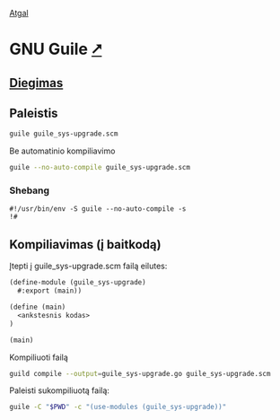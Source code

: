 [Atgal](./readme.md)

# GNU Guile [&#x2B67;](https://www.gnu.org/software/guile/)

## [Diegimas](../install/guile_readme.md)

## Paleistis

```bash
guile guile_sys-upgrade.scm
```

Be automatinio kompiliavimo

```bash
guile --no-auto-compile guile_sys-upgrade.scm
```

### Shebang

```shebang
#!/usr/bin/env -S guile --no-auto-compile -s 
!#
```

## Kompiliavimas (į baitkodą)

Įtepti į guile_sys-upgrade.scm failą eilutes:

```scheme
(define-module (guile_sys-upgrade)
  #:export (main))

(define (main)
  <ankstesnis kodas>
)

(main)
```

Kompiliuoti failą

```bash
guild compile --output=guile_sys-upgrade.go guile_sys-upgrade.scm
```

Paleisti sukompiliuotą failą:

```bash
guile -C "$PWD" -c "(use-modules (guile_sys-upgrade))"
```
